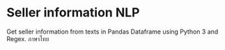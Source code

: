 # Seller information NLP
Get seller information from texts in Pandas Dataframe using Python 3 and Regex. ภาษาไทย
